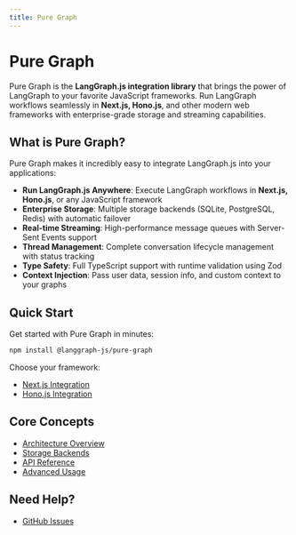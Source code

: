 ```yaml
---
title: Pure Graph
---
```


# Pure Graph

Pure Graph is the **LangGraph.js integration library** that brings the power of LangGraph to your favorite JavaScript frameworks. Run LangGraph workflows seamlessly in **Next.js, Hono.js**, and other modern web frameworks with enterprise-grade storage and streaming capabilities.

## What is Pure Graph?

Pure Graph makes it incredibly easy to integrate LangGraph.js into your applications:

-   **Run LangGraph.js Anywhere**: Execute LangGraph workflows in **Next.js, Hono.js**, or any JavaScript framework
-   **Enterprise Storage**: Multiple storage backends (SQLite, PostgreSQL, Redis) with automatic failover
-   **Real-time Streaming**: High-performance message queues with Server-Sent Events support
-   **Thread Management**: Complete conversation lifecycle management with status tracking
-   **Type Safety**: Full TypeScript support with runtime validation using Zod
-   **Context Injection**: Pass user data, session info, and custom context to your graphs

## Quick Start

Get started with Pure Graph in minutes:

```bash
npm install @langgraph-js/pure-graph
```

Choose your framework:

-   [Next.js Integration](/docs/frameworks/nextjs)
-   [Hono.js Integration](/docs/frameworks/hono)

## Core Concepts

-   [Architecture Overview](/docs/overview)
-   [Storage Backends](/docs/storage/index)
-   [API Reference](/docs/api/index)
-   [Advanced Usage](/docs/advanced/index)

## Need Help?

-   [GitHub Issues](https://github.com/KonghaYao/pure-graph/issues)
